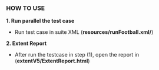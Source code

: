 ### **HOW TO USE**

**1. Run parallel the test case**

- Run test case in suite XML (**resources/runFootball.xml/**)

**2. Extent Report**
- After run the testcase in step (1), open the report in (**extentV5/ExtentReport.html**)